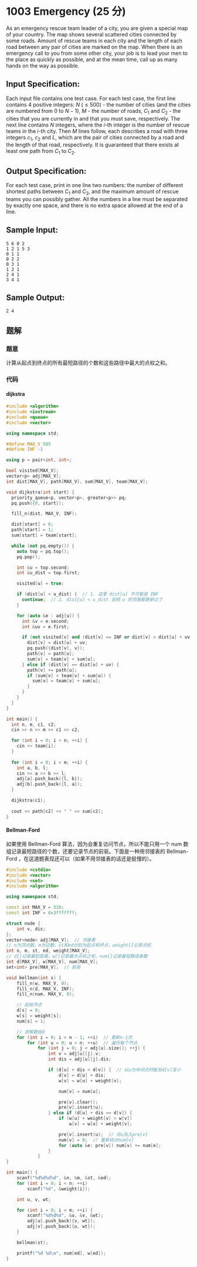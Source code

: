 # 1003 Emergency (25 分)

As an emergency rescue team leader of a city, you are given a special map of your country. The map shows several scattered cities connected by some roads. Amount of rescue teams in each city and the length of each road between any pair of cities are marked on the map. When there is an emergency call to you from some other city, your job is to lead your men to the place as quickly as possible, and at the mean time, call up as many hands on the way as possible.

## Input Specification:

Each input file contains one test case. For each test case, the first line contains 4 positive integers: $N$ ($\le 500$) - the number of cities (and the cities are numbered from 0 to $N−1$), $M$ - the number of roads, $C_1$ and $C_2$ - the cities that you are currently in and that you must save, respectively. The next line contains $N$ integers, where the $i$\-th integer is the number of rescue teams in the $i$-th city. Then $M$ lines follow, each describes a road with three integers $c_1$, $c_2$ and $L$, which are the pair of cities connected by a road and the length of that road, respectively. It is guaranteed that there exists at least one path from $C_1$ to $C_2$.

## Output Specification:

For each test case, print in one line two numbers: the number of different shortest paths between $C_1$ and $C_2$, and the maximum amount of rescue teams you can possibly gather. All the numbers in a line must be separated by exactly one space, and there is no extra space allowed at the end of a line.

## Sample Input:

    5 6 0 2
    1 2 1 5 3
    0 1 1
    0 2 2
    0 3 1
    1 2 1
    2 4 1
    3 4 1

## Sample Output:

    2 4

## 题解

### 题意

计算从起点到终点的所有最短路径的个数和这些路径中最大的点权之和。

### 代码

#### dijkstra

```cpp
#include <algorithm>
#include <iostream>
#include <queue>
#include <vector>

using namespace std;

#define MAX_V 505
#define INF -1

using p = pair<int, int>;

bool visited[MAX_V];
vector<p> adj[MAX_V];
int dist[MAX_V], path[MAX_V], sum[MAX_V], team[MAX_V];

void dijkstra(int start) {
  priority_queue<p, vector<p>, greater<p>> pq;
  pq.push({0, start});

  fill_n(dist, MAX_V, INF);

  dist[start] = 0;
  path[start] = 1;
  sum[start] = team[start];

  while (not pq.empty()) {
    auto top = pq.top();
    pq.pop();

    int &u = top.second;
    int &u_dist = top.first;

    visited[u] = true;

    if (dist[u] < u_dist) {  // 1. 这里 dist[u] 不可能是 INF
      continue;  // 2. dist[u] < u_dist 说明 u 的邻居都更新过了
    }

    for (auto &e : adj[u]) {
      int &v = e.second;
      int &uv = e.first;

      if (not visited[v] and (dist[v] == INF or dist[v] > dist[u] + uv)) {
        dist[v] = dist[u] + uv;
        pq.push({dist[v], v});
        path[v] = path[u];
        sum[v] = team[v] + sum[u];
      } else if (dist[v] == dist[u] + uv) {
        path[v] += path[u];
        if (sum[v] < team[v] + sum[u]) {
          sum[v] = team[v] + sum[u];
        }
      }
    }
  }
}

int main() {
  int n, m, c1, c2;
  cin >> n >> m >> c1 >> c2;

  for (int i = 0; i < n; ++i) {
    cin >> team[i];
  }
  
  for (int i = 0; i < m; ++i) {
    int a, b, l;
    cin >> a >> b >> l;
    adj[a].push_back({l, b});
    adj[b].push_back({l, a});
  }

  dijkstra(c1);
  
  cout << path[c2] << " " << sum[c2];
}
```

#### Bellman-Ford

如果使用 Bellman-Ford 算法，因为会重复访问节点，所以不能只用一个 num 数组记录最短路径的个数，还要记录节点的前驱。下面是一种用邻接表的 Bellman-Ford ，在这道题表现还可以（如果不用邻接表的话还是挺慢的）。

```cpp
#include <cstdio>
#include <vector>
#include <set>
#include <algorithm>

using namespace std;

const int MAX_V = 510;
const int INF = 0x3fffffff;

struct node {
    int v, dis;
};
vector<node> adj[MAX_V];  // 邻接表
// n为顶点数，m为边数，st和ed分别为起点和终点，weight[]记录点权
int n, m, st, ed, weight[MAX_V];
// d[]记录最短距离，w[]记录最大点权之和，num[]记录最短路径条数
int d[MAX_V], w[MAX_V], num[MAX_V];
set<int> pre[MAX_V];  // 前驱

void bellman(int s) {
    fill_n(w, MAX_V, 0);
    fill_n(d, MAX_V, INF);
    fill_n(num, MAX_V, 0);

    // 起始节点
    d[s] = 0;
    w[s] = weight[s];
    num[s] = 1;

    // 求解数组d
    for (int i = 0; i < n - 1; ++i)  // 更新n-1次
        for (int u = 0; u < n; ++u)  // 遍历每个节点
            for (int j = 0; j < adj[u].size(); ++j) {
                int v = adj[u][j].v;
                int dis = adj[u][j].dis;

                if (d[u] + dis < d[v]) {  // 以u为中间点时能另d[v]变小
                    d[v] = d[u] + dis;
                    w[v] = w[u] + weight[v];

                    num[v] = num[u];

                    pre[v].clear();
                    pre[v].insert(u);
                } else if (d[u] + dis == d[v]) {
                    if (w[u] + weight[v] > w[v])
                        w[v] = w[u] + weight[v];

                    pre[v].insert(u);  // 将u加入pre[v]
                    num[v] = 0;  // 重新统计num[v]
                    for (auto &e: pre[v]) num[v] += num[e];
                }
            }
}

int main() {
    scanf("%d%d%d%d", &n, &m, &st, &ed);
    for (int i = 0; i < n; ++i)
        scanf("%d", &weight[i]);

    int u, v, wt;

    for (int i = 0; i < m; ++i) {
        scanf("%d%d%d", &u, &v, &wt);
        adj[u].push_back({v, wt});
        adj[v].push_back({u, wt});
    }

    bellman(st);

    printf("%d %d\n", num[ed], w[ed]);
}
```
